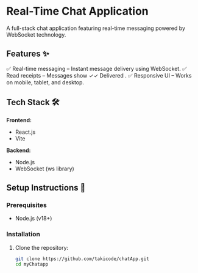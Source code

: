 # Real-Time Chat Application

A full-stack chat application featuring real-time messaging powered by WebSocket technology.

## Features ✨
✅ Real-time messaging – Instant message delivery using WebSocket.
✅ Read receipts – Messages show ✓✓ Delivered .
✅ Responsive UI – Works on mobile, tablet, and desktop.

## Tech Stack 🛠️

**Frontend:**
- React.js
- Vite

**Backend:**
- Node.js
- WebSocket (ws library)

## Setup Instructions 🚀

### Prerequisites
- Node.js (v18+)

### Installation
1. Clone the repository:
   ```bash
   git clone https://github.com/takicode/chatApp.git
   cd myChatapp